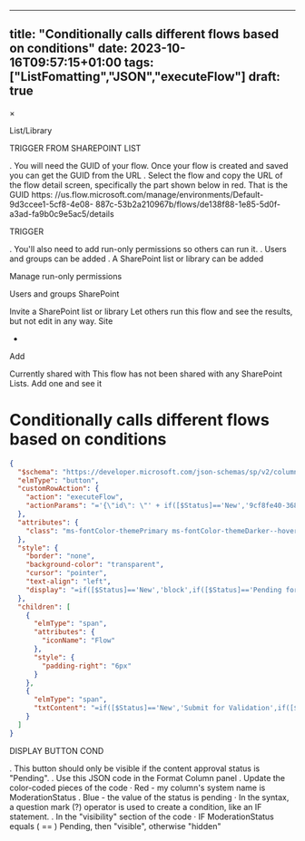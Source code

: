 
---
title: "Conditionally calls different flows based on conditions"
date: 2023-10-16T09:57:15+01:00
tags: ["ListFomatting","JSON","executeFlow"]
draft: true
---


×

List/Library

TRIGGER FROM SHAREPOINT LIST

. You will need the GUID of your flow. Once your flow is created and
saved you can get the GUID from the URL
. Select the flow and copy the URL of the flow detail screen, specifically
the part shown below in red. That is the GUID
https: //us.flow.microsoft.com/manage/environments/Default-9d3ccee1-5cf8-4e08-
887c-53b2a210967b/flows/de138f88-1e85-5d0f-a3ad-fa9b0c9e5ac5/details

TRIGGER

. You'll also need to add run-only
permissions so others can run it.
. Users and groups can be added
. A SharePoint list or library can be added


Manage run-only permissions

Users and groups SharePoint

Invite a SharePoint list or library
Let others run this flow and see the results, but not edit in any way.
Site

+

Add

Currently shared with
This flow has not been shared with any SharePoint Lists. Add one and see it

# Conditionally calls different flows based on conditions
```JSON
{
  "$schema": "https://developer.microsoft.com/json-schemas/sp/v2/column-formatting.schema.json",
  "elmType": "button",
  "customRowAction": {
    "action": "executeFlow",
    "actionParams": "='{\"id\": \"' + if([$Status]=='New','9cf8fe40-3686-48a9-948f-69c2d2e2194f',if([$Status]=='Pending for Approval','10gd7cf9-1695-4743-bfc0-88ef98bf6180',if([$Status]=='Authorised' && [$ProcessingDate],'779gg0ab-c1b1-4625-8b87-98c15ada599f',''))) + '\"}'"
  },
  "attributes": {
    "class": "ms-fontColor-themePrimary ms-fontColor-themeDarker--hover"
  },
  "style": {
    "border": "none",
    "background-color": "transparent",
    "cursor": "pointer",
    "text-align": "left",
    "display": "=if([$Status]=='New','block',if([$Status]=='Pending for Approval','block',if([$Status]=='Approved' && [$ProcessingDate],'block','none')))"
  },
  "children": [
    {
      "elmType": "span",
      "attributes": {
        "iconName": "Flow"
      },
      "style": {
        "padding-right": "6px"
      }
    },
    {
      "elmType": "span",
      "txtContent": "=if([$Status]=='New','Submit for Validation',if([$Status]=='Pending for Approval','Submit for Approval',if([$Status]=='Approved' && [$ProcessingDate],'Submit for Processing','')))"
    }
  ]
}
```

DISPLAY BUTTON COND

. This button should only be visible if the
content approval status is "Pending".
. Use this JSON code in the Format Column
panel
. Update the color-coded pieces of the code
· Red - my column's system name is
ModerationStatus
. Blue - the value of the status is pending
· In the syntax, a question mark (?) operator
is used to create a condition, like an IF
statement.
. In the "visibility" section of the code
· IF ModerationStatus equals ( == ) Pending,
then "visible", otherwise "hidden"